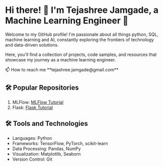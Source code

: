 <!DOCTYPE html>
<html>
<body>
  <h1>Hi there! 👋 I'm Tejashree Jamgade, a Machine Learning Engineer 🤖</h1>
  <p>Welcome to my GitHub profile! I'm passionate about all things python, SQL, machine learning and AI, constantly exploring the frontiers of technology and data-driven solutions.</p>
  <p>Here, you'll find a collection of projects, code samples, and resources that showcase my journey as a machine learning engineer.</p>
  📫 How to reach me **tejashree.jamgade@gmail.com**
  <h2>🛠️ Popular Repositories</h2>
  <ol>
    <li>MLFlow: <a href="https://github.com/TejashreeJamgade/MLFlow_Tutorial-/tree/main">MLFlow Tutorial</a> </li>
    <li>Flask: <a href="https://github.com/TejashreeJamgade/Flask_Output_Methods-">Flask Tutorial</a> </li>
  </ol>
  
  <h2>🛠️ Tools and Technologies</h2>
  <ul>
    <li>Languages: Python</li>
    <li>Frameworks: TensorFlow, PyTorch, scikit-learn</li>
    <li>Data Processing: Pandas, NumPy</li>
    <li>Visualization: Matplotlib, Seaborn</li>
    <li>Version Control: Git</li>
  </ul>
</body>
</html>
